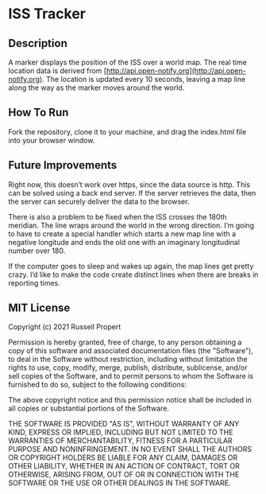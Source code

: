 # ISS Tracker

## Description
A marker displays the position of the ISS over a world map. The real time location data is derived from [http://api.open-notify.org](http://api.open-notify.org). The location is updated every 10 seconds, leaving a map line along the way as the marker moves around the world.

## How To Run
Fork the repository, clone it to your machine, and drag the index.html file into your browser window.

## Future Improvements
Right now, this doesn’t work over https, since the data source is http. This can be solved using a back end server. If the server retrieves the data, then the server can securely deliver the data to the browser. 

There is also a problem to be fixed when the ISS crosses the 180th meridian. The line wraps around the world in the wrong direction. I’m going to have to create a special handler which starts a new map line with a negative longitude and ends the old one with an imaginary longitudinal number over 180.

If the computer goes to sleep and wakes up again, the map lines get pretty crazy. I’d like to make the code create distinct lines when there are breaks in reporting times.

## MIT License
Copyright (c) 2021 Russell Propert

Permission is hereby granted, free of charge, to any person obtaining a copy
of this software and associated documentation files (the "Software"), to deal
in the Software without restriction, including without limitation the rights
to use, copy, modify, merge, publish, distribute, sublicense, and/or sell
copies of the Software, and to permit persons to whom the Software is
furnished to do so, subject to the following conditions:

The above copyright notice and this permission notice shall be included in all
copies or substantial portions of the Software.

THE SOFTWARE IS PROVIDED "AS IS", WITHOUT WARRANTY OF ANY KIND, EXPRESS OR
IMPLIED, INCLUDING BUT NOT LIMITED TO THE WARRANTIES OF MERCHANTABILITY,
FITNESS FOR A PARTICULAR PURPOSE AND NONINFRINGEMENT. IN NO EVENT SHALL THE
AUTHORS OR COPYRIGHT HOLDERS BE LIABLE FOR ANY CLAIM, DAMAGES OR OTHER
LIABILITY, WHETHER IN AN ACTION OF CONTRACT, TORT OR OTHERWISE, ARISING FROM,
OUT OF OR IN CONNECTION WITH THE SOFTWARE OR THE USE OR OTHER DEALINGS IN THE
SOFTWARE.

